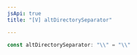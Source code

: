 ```yaml
---
jsApi: true
title: "[V] altDirectorySeparator"

---
```

```ts
const altDirectorySeparator: "\\" = "\\"
```
